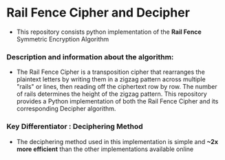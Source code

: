 # Rail Fence Cipher and Decipher
- This repository consists python implementation of the __Rail Fence__ Symmetric Encryption Algorithm 

### Description and information about the algorithm:
- The Rail Fence Cipher is a transposition cipher that rearranges the plaintext letters by writing them in a zigzag pattern across multiple "rails" or lines, then reading off the ciphertext row by row. The number of rails determines the height of the zigzag pattern.
This repository provides a Python implementation of both the Rail Fence Cipher and its corresponding Decipher algorithm.

### Key Differentiator : Deciphering Method
- The deciphering method used in this implementation is simple and __~2x more efficient__ than the other implementations available online
